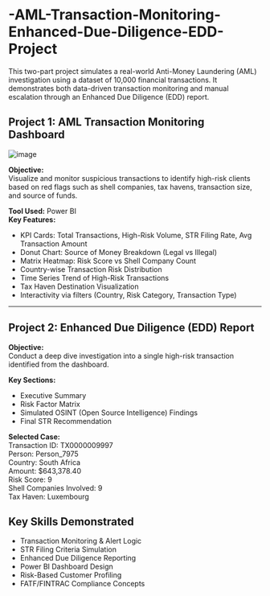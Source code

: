 # -AML-Transaction-Monitoring-Enhanced-Due-Diligence-EDD-Project

This two-part project simulates a real-world Anti-Money Laundering (AML) investigation using a dataset of 10,000 financial transactions. It demonstrates both data-driven transaction monitoring and manual escalation through an Enhanced Due Diligence (EDD) report.

## Project 1: AML Transaction Monitoring Dashboard
![image](https://github.com/user-attachments/assets/e48a777d-b83e-4371-8cbc-ce48a0af084f)


**Objective:**  
Visualize and monitor suspicious transactions to identify high-risk clients based on red flags such as shell companies, tax havens, transaction size, and source of funds.

**Tool Used:** Power BI  
**Key Features:**
- KPI Cards: Total Transactions, High-Risk Volume, STR Filing Rate, Avg Transaction Amount
- Donut Chart: Source of Money Breakdown (Legal vs Illegal)
- Matrix Heatmap: Risk Score vs Shell Company Count
- Country-wise Transaction Risk Distribution
- Time Series Trend of High-Risk Transactions
- Tax Haven Destination Visualization
- Interactivity via filters (Country, Risk Category, Transaction Type)

---

##  Project 2: Enhanced Due Diligence (EDD) Report

**Objective:**  
Conduct a deep dive investigation into a single high-risk transaction identified from the dashboard.

**Key Sections:**
- Executive Summary
- Risk Factor Matrix
- Simulated OSINT (Open Source Intelligence) Findings
- Final STR Recommendation

**Selected Case:**  
Transaction ID: TX0000009997  
Person: Person_7975  
Country: South Africa  
Amount: $643,378.40  
Risk Score: 9  
Shell Companies Involved: 9  
Tax Haven: Luxembourg

## Key Skills Demonstrated

- Transaction Monitoring & Alert Logic
- STR Filing Criteria Simulation
- Enhanced Due Diligence Reporting
- Power BI Dashboard Design
- Risk-Based Customer Profiling
- FATF/FINTRAC Compliance Concepts
